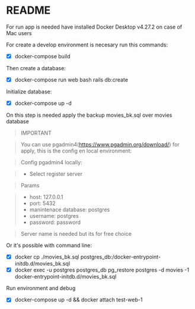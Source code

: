 # README

For run app is needed have installed Docker Desktop v4.27.2 on case of Mac users


For create a develop environment is necesary run this commands:

- [x] docker-compose build

Then create a database:

- [x] docker-compose run web bash rails db:create

Initialize database:

- [x] docker-compose up -d

On this step is needed apply the backup movies_bk.sql over movies database

> IMPORTANT

> You can use pgadmin4(https://www.pgadmin.org/download/) for apply, this is the config en local environment:

> Config pgadmin4 locally:

> - Select register server

> Params

> - host: 127.0.0.1
> - port: 5432
> - manintenace database: postgres
> - username: postgres
> - password: password

>Server name is needed but its for free choice 

Or it's possible with command line:

- [x] docker cp ./movies_bk.sql postgres_db:/docker-entrypoint-initdb.d/movies_bk.sql
- [x] docker exec -u postgres postgres_db pg_restore postgres -d movies -1 docker-entrypoint-initdb.d/movies_bk.sql
 
Run environment and debug

- [x]  docker-compose up -d && docker attach test-web-1



